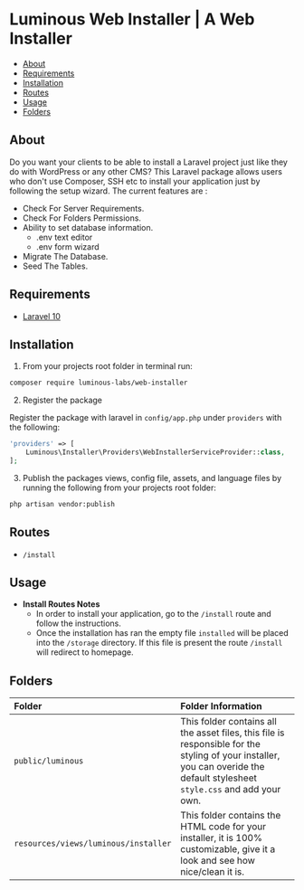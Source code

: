 # Luminous Web Installer | A Web Installer

- [About](#about)
- [Requirements](#requirements)
- [Installation](#installation)
- [Routes](#routes)
- [Usage](#usage)
- [Folders](#folders)

## About

Do you want your clients to be able to install a Laravel project just like they do with WordPress or any other CMS?
This Laravel package allows users who don't use Composer, SSH etc to install your application just by following the setup wizard.
The current features are :

- Check For Server Requirements.
- Check For Folders Permissions.
- Ability to set database information.
	- .env text editor
	- .env form wizard
- Migrate The Database.
- Seed The Tables.

## Requirements

* [Laravel 10](https://laravel.com/docs/installation)

## Installation

1. From your projects root folder in terminal run:

```bash
composer require luminous-labs/web-installer
```

2. Register the package

Register the package with laravel in `config/app.php` under `providers` with the following:

```php
'providers' => [
	Luminous\Installer\Providers\WebInstallerServiceProvider::class,
];
```

3. Publish the packages views, config file, assets, and language files by running the following from your projects root folder:

```bash
php artisan vendor:publish
```

## Routes

* `/install`

## Usage

* **Install Routes Notes**
	* In order to install your application, go to the `/install` route and follow the instructions.
	* Once the installation has ran the empty file `installed` will be placed into the `/storage` directory. If this file is present the route `/install` will redirect to homepage.

## Folders

| Folder                               |Folder Information|
|:-------------------------------------|:------------|
| `public/luminous`                   |This folder contains all the asset files, this file is responsible for the styling of your installer, you can overide the default stylesheet `style.css` and add your own.|
| `resources/views/luminous/installer` |This folder contains the HTML code for your installer, it is 100% customizable, give it a look and see how nice/clean it is.|

